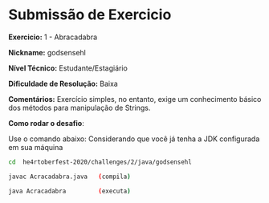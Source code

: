 # Submissão de Exercicio

**Exercicio:** 1 - Abracadabra

**Nickname:** godsensehl

**Nível Técnico:** Estudante/Estagiário

**Dificuldade de Resolução:** Baixa

**Comentários:** Exercício simples, no entanto, exige um conhecimento básico dos métodos para manipulação de Strings.

**Como rodar o desafio**: 

Use o comando abaixo: Considerando que você já tenha a JDK configurada em sua máquina

```bash
cd  he4rtoberfest-2020/challenges/2/java/godsensehl

javac Acracadabra.java   (compila)

java Acracadabra         (executa)
```